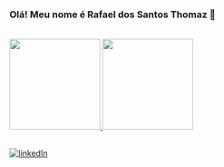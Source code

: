 ### Olá! Meu nome é Rafael dos Santos Thomaz 👋

<div style="display: inline_block"><br>
  <a href="https://github.com/rafaelsthomaz">
  <img height="160em" src="https://github-readme-stats.vercel.app/api?username=rafaelsthomaz&show_icons=true&theme=merko"/>
  <img height="160em" src="https://github-readme-stats.vercel.app/api/top-langs/?username=rafaelsthomaz&layout=compact&langs_count=7&theme=merko"/>
</div>


</div>
  
  ##
 
<div> 

[![linkedIn](https://img.shields.io/badge/LinkedIn-0077B5?style=for-the-badge&logo=linkedin&logoColor=white)](https://www.linkedin.com/in/rafaelsthomaz/)

  
  
